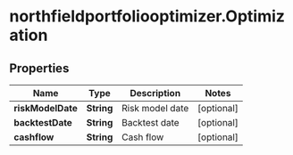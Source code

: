 # northfieldportfoliooptimizer.Optimization

## Properties

Name | Type | Description | Notes
------------ | ------------- | ------------- | -------------
**riskModelDate** | **String** | Risk model date | [optional] 
**backtestDate** | **String** | Backtest date | [optional] 
**cashflow** | **String** | Cash flow | [optional] 


